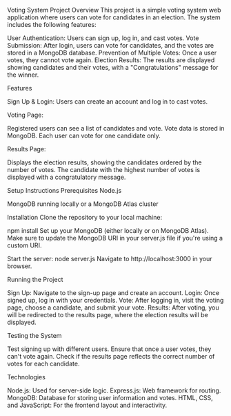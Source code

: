 Voting System Project
Overview
This project is a simple voting system web application where users can vote for candidates in an election. The system includes the following features:

User Authentication: Users can sign up, log in, and cast votes.
Vote Submission: After login, users can vote for candidates, and the votes are stored in a MongoDB database.
Prevention of Multiple Votes: Once a user votes, they cannot vote again.
Election Results: The results are displayed showing candidates and their votes, with a "Congratulations" message for the winner.

Features

Sign Up & Login:
Users can create an account and log in to cast votes.

Voting Page:

Registered users can see a list of candidates and vote.
Vote data is stored in MongoDB.
Each user can vote for one candidate only.

Results Page:

Displays the election results, showing the candidates ordered by the number of votes.
The candidate with the highest number of votes is displayed with a congratulatory message.



Setup Instructions
Prerequisites
Node.js

MongoDB running locally or a MongoDB Atlas cluster

Installation
Clone the repository to your local machine:

npm install
Set up your MongoDB (either locally or on MongoDB Atlas). Make sure to update the MongoDB URI in your server.js file if you're using a custom URI.

Start the server:
node server.js
Navigate to http://localhost:3000 in your browser.


Running the Project

Sign Up: Navigate to the sign-up page and create an account.
Login: Once signed up, log in with your credentials.
Vote: After logging in, visit the voting page, choose a candidate, and submit your vote.
Results: After voting, you will be redirected to the results page, where the election results will be displayed.


Testing the System

Test signing up with different users.
Ensure that once a user votes, they can't vote again.
Check if the results page reflects the correct number of votes for each candidate.


Technologies

Node.js: Used for server-side logic.
Express.js: Web framework for routing.
MongoDB: Database for storing user information and votes.
HTML, CSS, and JavaScript: For the frontend layout and interactivity.
